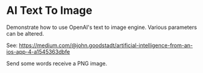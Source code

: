# AI Text To Image

Demonstrate how to use OpenAI's text to image engine. Various parameters can be altered.

See: https://medium.com/@john.goodstadt/artificial-intelligence-from-an-ios-app-4-a1545363dbfe 

Send some words receive a PNG image.
